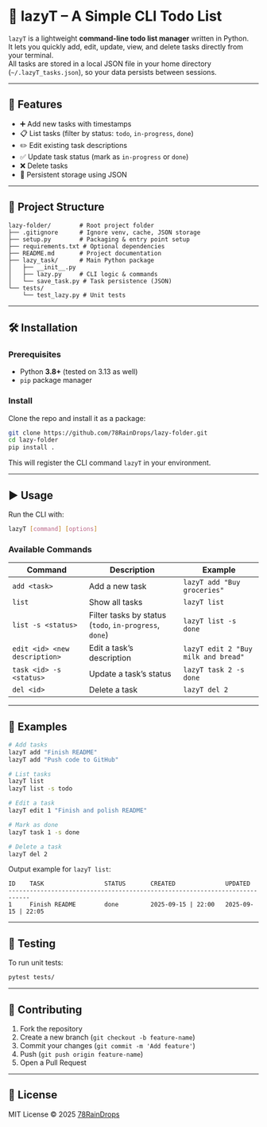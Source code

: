 # 📝 lazyT – A Simple CLI Todo List

`lazyT` is a lightweight **command-line todo list manager** written in Python.  
It lets you quickly add, edit, update, view, and delete tasks directly from your terminal.  
All tasks are stored in a local JSON file in your home directory (`~/.lazyT_tasks.json`), so your data persists between sessions.  

---

## 🚀 Features  
- ➕ Add new tasks with timestamps  
- 📋 List tasks (filter by status: `todo`, `in-progress`, `done`)  
- ✏️ Edit existing task descriptions  
- ✅ Update task status (mark as `in-progress` or `done`)  
- ❌ Delete tasks  
- 💾 Persistent storage using JSON  

---

## 📂 Project Structure  

```
lazy-folder/        # Root project folder
├── .gitignore      # Ignore venv, cache, JSON storage
├── setup.py        # Packaging & entry point setup
├── requirements.txt # Optional dependencies
├── README.md       # Project documentation
├── lazy_task/      # Main Python package
│   ├── __init__.py
│   ├── lazy.py     # CLI logic & commands
│   └── save_task.py # Task persistence (JSON)
└── tests/
    └── test_lazy.py # Unit tests
```

---

## 🛠️ Installation  

### Prerequisites  
- Python **3.8+** (tested on 3.13 as well)  
- `pip` package manager  

### Install  
Clone the repo and install it as a package:  

```bash
git clone https://github.com/78RainDrops/lazy-folder.git
cd lazy-folder
pip install .
```

This will register the CLI command `lazyT` in your environment.  

---

## ▶️ Usage  

Run the CLI with:  

```bash
lazyT [command] [options]
```

### Available Commands  

| Command | Description | Example |
|---------|-------------|---------|
| `add <task>` | Add a new task | `lazyT add "Buy groceries"` |
| `list` | Show all tasks | `lazyT list` |
| `list -s <status>` | Filter tasks by status (`todo`, `in-progress`, `done`) | `lazyT list -s done` |
| `edit <id> <new description>` | Edit a task’s description | `lazyT edit 2 "Buy milk and bread"` |
| `task <id> -s <status>` | Update a task’s status | `lazyT task 2 -s done` |
| `del <id>` | Delete a task | `lazyT del 2` |

---

## 📖 Examples  

```bash
# Add tasks
lazyT add "Finish README"
lazyT add "Push code to GitHub"

# List tasks
lazyT list
lazyT list -s todo

# Edit a task
lazyT edit 1 "Finish and polish README"

# Mark as done
lazyT task 1 -s done

# Delete a task
lazyT del 2
```

Output example for `lazyT list`:  

```
ID    TASK                 STATUS       CREATED              UPDATED
----------------------------------------------------------------------------
1     Finish README        done         2025-09-15 | 22:00   2025-09-15 | 22:05
```

---

## 🧪 Testing  

To run unit tests:  

```bash
pytest tests/
```

---

## 🤝 Contributing  

1. Fork the repository  
2. Create a new branch (`git checkout -b feature-name`)  
3. Commit your changes (`git commit -m 'Add feature'`)  
4. Push (`git push origin feature-name`)  
5. Open a Pull Request  

---

## 📜 License  

MIT License © 2025 [78RainDrops](https://github.com/78RainDrops)  
